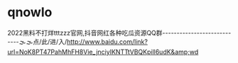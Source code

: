 # qnowlo
2022黑料不打烊tttzzz官网,抖音网红各种吃瓜资源QQ群----------------------------🌫🌫点/此/进/入/http://www.baidu.com/link?url=NoK8PT47PahMhFH8Vie_jnciyIKNTTtVBQKpill6udK&amp;wd
